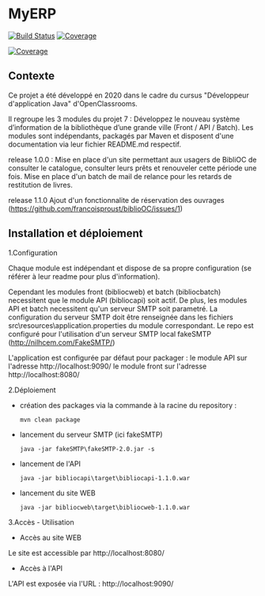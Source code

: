 # MyERP
[![Build Status](https://travis-ci.com/francoisproust/biblioOC.svg?branch=master)](https://travis-ci.com/francoisproust/biblioOC)
[![Coverage](https://sonarcloud.io/api/project_badges/measure?project=francoisproust_biblioOC&metric=alert_status)](https://sonarcloud.io/dashboard?id=francoisproust_biblioOC)

[![Coverage](https://sonarcloud.io/api/project_badges/measure?project=francoisproust_biblioOC&metric=coverage)](https://sonarcloud.io/dashboard?id=francoisproust_biblioOC)

## Contexte
Ce projet a été développé en 2020 dans le cadre du cursus "Développeur d'application Java" d'OpenClassrooms.

Il regroupe les 3 modules du projet 7 : Développez le nouveau système d’information de la bibliothèque d’une grande ville (Front / API / Batch).
Les modules sont indépendants, packagés par Maven et disposent d'une documentation via leur fichier README.md respectif.
 
release 1.0.0 :
Mise en place d'un site permettant aux usagers de BibliOC de consulter le catalogue, consulter leurs prêts et renouveler cette période une fois. 
Mise en place d'un batch de mail de relance pour les retards de restitution de livres.

release 1.1.0
Ajout d'un fonctionnalite de réservation des ouvrages (https://github.com/francoisproust/biblioOC/issues/1)

## Installation et déploiement
1.Configuration

Chaque module est indépendant et dispose de sa propre configuration (se référer à leur readme pour plus d'information).

Cependant les modules front (bibliocweb) et batch (bibliocbatch) necessitent que le module API (bibliocapi) soit actif.
De plus, les modules API et batch necessitent qu'un serveur SMTP soit parametré. La configuration du serveur SMTP doit être renseignée dans les fichiers src\resources\application.properties du module correspondant.
Le repo est configuré pour l'utilisation d'un serveur SMTP local fakeSMTP (http://nilhcem.com/FakeSMTP/)

L'application est configurée par défaut pour packager : 
le module API sur l'adresse http://localhost:9090/ 
le module front sur l'adresse http://localhost:8080/

2.Déploiement

  * création des packages via la commande à la racine du repository :
  
        mvn clean package

  * lancement du serveur SMTP (ici fakeSMTP)
    
        java -jar fakeSMTP\fakeSMTP-2.0.jar -s
    
  * lancement de l'API
    
        java -jar bibliocapi\target\bibliocapi-1.1.0.war

  * lancement du site WEB
    
        java -jar bibliocweb\target\bibliocweb-1.1.0.war
          
3.Accès - Utilisation

  * Accès au site WEB
  
Le site est accessible par http://localhost:8080/

* Accès à l'API
    
L'API est exposée via l'URL : http://localhost:9090/ 